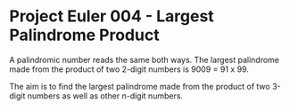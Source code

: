 # Project Euler 004 - Largest Palindrome Product

A palindromic number reads the same both ways.  The largest palindrome made from the product of two 2-digit numbers is 9009 = 91 x 99.

The aim is to find the largest palindrome made from the product of two 3-digit numbers as well as other n-digit numbers.

